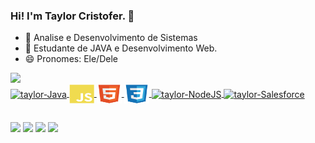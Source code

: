 ### Hi! I'm Taylor Cristofer. 👋
- 🔭 Analise e Desenvolvimento de Sistemas
- 🌱 Estudante de JAVA e Desenvolvimento Web.
- 😄 Pronomes: Ele/Dele

<div align= "centro">
  <a href="https://github.com/taylorcristofer">
  <img height="160em" src="https://github-readme-stats.vercel.app/api?username=taylorcristofer&show_icons=true&theme=Blue&include_all_commits=true&count_private=true"/>
</div>

<div style="display: inline_block"  <br> 
  <img align= "center" alt="taylor-Java" height="30" width="40" src="https://cdn.jsdelivr.net/gh/devicons/devicon/icons/java/java-original-wordmark.svg" />
  <img align="center" alt="taylor-Js" height="30" width="40" src="https://raw.githubusercontent.com/devicons/devicon/master/icons/javascript/javascript-plain.svg">
  <img align="center" alt="taylor-HTML" height="30" width="40" src="https://raw.githubusercontent.com/devicons/devicon/master/icons/html5/html5-original.svg">
  <img align="center" alt="taylor-CSS" height="30" width="40" src="https://raw.githubusercontent.com/devicons/devicon/master/icons/css3/css3-original.svg">
  <img align="center" alt="taylor-NodeJS" height="30" width="40" src="https://cdn.jsdelivr.net/gh/devicons/devicon/icons/nodejs/nodejs-original-wordmark.svg" />
  <img align="center" alt="taylor-Salesforce" height="30" width="40" src="https://cdn.jsdelivr.net/gh/devicons/devicon/icons/salesforce/salesforce-original.svg" />
</div>

##  

<div>
  <a href="https://www.linkedin.com/in/taylor-c-869aba244" target="_blank"><img src="https://img.shields.io/badge/LinkedIn-0077B5?style=for-the-badge&logo=linkedin&logoColor=white" target"_blank"></a>
  <a href="https://api.whatsapp.com/send?phone=5581992466403" target="_blank"><img src="https://img.shields.io/badge/WhatsApp-25D366?style=for-the-badge&logo=whatsapp&logoColor=white" target"_blank"></a>
  <a href="https://www.instagram.com/taylorcst_/" target="_blank"><img src="https://img.shields.io/badge/Instagram-E4405F?style=for-the-badge&logo=instagram&logoColor=white" target"_blank"></a>
  <a href="thaylorcristoferdasilva@gmail.com" target="_blank"><img src="https://img.shields.io/badge/Gmail-D14836?style=for-the-badge&logo=gmail&logoColor=white" target"_blank"></a>
</div>
